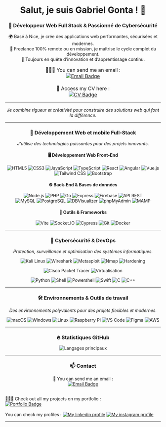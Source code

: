 <h1 align="center">Salut, je suis Gabriel Gonta ! 👋</h1>

<h3 align="center">🚀 Développeur Web Full Stack & Passionné de Cybersécurité</h3>

<p align="center">
  🌍 Basé à Nice, je crée des applications web performantes, sécurisées et modernes.<br>
  💼 Freelance 100% remote ou en mission, je maîtrise le cycle complet du développement.<br>
  🎯 Toujours en quête d’innovation et d’apprentissage continu.<br>
  <p align="center" style="font-size:16px;">
    🙋🏻‍♂️ You can send me an email : <br> 
    <a href="mailto:gonta.gabriel.pro@gmail.com">
      <img src="https://img.shields.io/badge/Email-gonta.gabriel.pro@gmail.com-D14836?style=for-the-badge&logo=gmail&logoColor=white" alt="Email Badge">
    </a><br><br>
    📄 Access my CV here : <br>
    <a href="https://github.com/gabrielgonta/gabrielgonta/blob/main/CV_Freelance_Gabriel_Gonta.pdf.pdf">
      <img src="https://img.shields.io/badge/CV-Download-0A66C2?style=for-the-badge&logo=readthedocs&logoColor=white" alt="CV Badge">
    </a>
  </p>
</p>

---

<p align="center">
  <em>Je combine rigueur et créativité pour construire des solutions web qui font la différence.</em>
</p>

---

<h3 align="center">🎯 Développement Web et mobile Full-Stack</h3>

<p align="center">
  <em>J'utilise des technologies puissantes pour des projets innovants.</em>
</p>

<h4 align="center" >🖥️ Développement Web Front-End</h4>
<p align="center">
  <img src="https://img.shields.io/badge/HTML5-E34F26?style=for-the-badge&logo=html5&logoColor=white" alt="HTML5" />
  <img src="https://img.shields.io/badge/CSS3-1572B6?style=for-the-badge&logo=css3&logoColor=white" alt="CSS3" />
  <img src="https://img.shields.io/badge/JavaScript-F7DF1E?style=for-the-badge&logo=javascript&logoColor=black" alt="JavaScript" />
  <img src="https://img.shields.io/badge/TypeScript-3178C6?style=for-the-badge&logo=typescript&logoColor=white" alt="TypeScript" />
  <img src="https://img.shields.io/badge/React-61DAFB?style=for-the-badge&logo=react&logoColor=black" alt="React" />
  <img src="https://img.shields.io/badge/Angular-DD0031?style=for-the-badge&logo=angular&logoColor=white" alt="Angular" />
  <img src="https://img.shields.io/badge/Vue.js-4FC08D?style=for-the-badge&logo=vue.js&logoColor=white" alt="Vue.js" />
  <img src="https://img.shields.io/badge/Tailwind_CSS-06B6D4?style=for-the-badge&logo=tailwind-css&logoColor=white" alt="Tailwind CSS" />
  <img src="https://img.shields.io/badge/Bootstrap-7952B3?style=for-the-badge&logo=bootstrap&logoColor=white" alt="Bootstrap" />
</p>

<h4 align="center">⚙️ Back-End & Bases de données</h4>
<p align="center">
  <img src="https://img.shields.io/badge/Node.js-339933?style=for-the-badge&logo=node.js&logoColor=white" alt="Node.js" />
  <img src="https://img.shields.io/badge/PHP-777BB4?style=for-the-badge&logo=php&logoColor=white" alt="PHP" />
  <img src="https://img.shields.io/badge/Golang-00ADD8?style=for-the-badge&logo=go&logoColor=white" alt="Go" />
  <img src="https://img.shields.io/badge/Express-000000?style=for-the-badge&logo=express&logoColor=white" alt="Express" />
  <img src="https://img.shields.io/badge/Firebase-FFCA28?style=for-the-badge&logo=firebase&logoColor=black" alt="Firebase" />
  <img src="https://img.shields.io/badge/API_REST-0052CC?style=for-the-badge" alt="API REST" />
  <br />
  <img src="https://img.shields.io/badge/MySQL-4479A1?style=for-the-badge&logo=mysql&logoColor=white" alt="MySQL" />
  <img src="https://img.shields.io/badge/PostgreSQL-336791?style=for-the-badge&logo=postgresql&logoColor=white" alt="PostgreSQL" />
  <img src="https://img.shields.io/badge/DBVisualizer-3D3D3D?style=for-the-badge" alt="DBVisualizer" />
  <img src="https://img.shields.io/badge/phpMyAdmin-EF4F4F?style=for-the-badge&logo=phpmyadmin&logoColor=white" alt="phpMyAdmin" />
  <img src="https://img.shields.io/badge/MAMP-5C5C5C?style=for-the-badge&logo=mamp&logoColor=white" alt="MAMP" />
</p>

<h4 align="center">🔨 Outils & Frameworks</h4>
<p align="center">
  <img src="https://img.shields.io/badge/Vite-646CFF?style=for-the-badge&logo=vite&logoColor=white" alt="Vite" />
  <img src="https://img.shields.io/badge/Socket.IO-010101?style=for-the-badge&logo=socket.io&logoColor=white" alt="Socket.IO" />
  <img src="https://img.shields.io/badge/Cypress-17202C?style=for-the-badge&logo=cypress&logoColor=white" alt="Cypress" />
  <img src="https://img.shields.io/badge/Git-F05032?style=for-the-badge&logo=git&logoColor=white" alt="Git" />
  <img src="https://img.shields.io/badge/Docker-2496ED?style=for-the-badge&logo=docker&logoColor=white" alt="Docker" />
</p>

---

<h3 align="center">🔐 Cybersécurité & DevOps</h3>

<p align="center">
  <em>Protection, surveillance et optimisation des systèmes informatiques.</em>
</p>

<p align="center">
  <img src="https://img.shields.io/badge/Kali_Linux-557C94?style=for-the-badge&logo=kali-linux&logoColor=white" alt="Kali Linux" />
  <img src="https://img.shields.io/badge/Wireshark-0078D7?style=for-the-badge&logo=wireshark&logoColor=white" alt="Wireshark" />
  <img src="https://img.shields.io/badge/Metasploit-FF5722?style=for-the-badge" alt="Metasploit" />
  <img src="https://img.shields.io/badge/Nmap-9BE9A8?style=for-the-badge" alt="Nmap" />
  <img src="https://img.shields.io/badge/Hardening-009688?style=for-the-badge" alt="Hardening" />
</p>

<p align="center">
  <img src="https://img.shields.io/badge/Cisco_Packet_Tracer-0078D7?style=for-the-badge" alt="Cisco Packet Tracer" />
  <img src="https://img.shields.io/badge/Virtualisation-4CAF50?style=for-the-badge" alt="Virtualisation" />
</p>

<p align="center">
  <img src="https://img.shields.io/badge/Python-3776AB?style=for-the-badge&logo=python&logoColor=white" alt="Python" />
  <img src="https://img.shields.io/badge/Shell_Script-121011?style=for-the-badge&logo=gnu-bash&logoColor=white" alt="Shell" />
  <img src="https://img.shields.io/badge/Powershell-0078D7?style=for-the-badge&logo=powershell&logoColor=white" alt="Powershell" />
  <img src="https://img.shields.io/badge/Swift-FA7343?style=for-the-badge&logo=swift&logoColor=white" alt="Swift" />
  <img src="https://img.shields.io/badge/C-00599C?style=for-the-badge&logo=c&logoColor=white" alt="C" />
  <img src="https://img.shields.io/badge/C++-00599C?style=for-the-badge&logo=c%2B%2B&logoColor=white" alt="C++" />
</p>

---

<h3 align="center">🛠️ Environnements & Outils de travail</h3>

<p align="center">
  <em>Des environnements polyvalents pour des projets flexibles et modernes.</em>
</p>

<p align="center">
  <img src="https://img.shields.io/badge/macOS-000000?style=for-the-badge&logo=apple&logoColor=white" alt="macOS" />
  <img src="https://img.shields.io/badge/Windows-0078D6?style=for-the-badge&logo=windows&logoColor=white" alt="Windows" />
  <img src="https://img.shields.io/badge/Linux-FCC624?style=for-the-badge&logo=linux&logoColor=black" alt="Linux" />
  <img src="https://img.shields.io/badge/Raspberry_Pi-A22846?style=for-the-badge&logo=raspberry-pi&logoColor=white" alt="Raspberry Pi" />
  <img src="https://img.shields.io/badge/VS_Code-0078D4?style=for-the-badge&logo=visual-studio-code&logoColor=white" alt="VS Code" />
  <img src="https://img.shields.io/badge/Figma-F24E1E?style=for-the-badge&logo=figma&logoColor=white" alt="Figma" />
  <img src="https://img.shields.io/badge/AWS-232F3E?style=for-the-badge&logo=amazon-aws&logoColor=white" alt="AWS" />
</p>

---

<h3 align="center">🔥 Statistiques GitHub</h3>

<p align="center">
  <img src="https://github-readme-stats.vercel.app/api/top-langs/?username=gabrielgonta&layout=donut&theme=shadow_red&hide_border=true" alt="Langages principaux" />
</p>

---

<h3 align="center">📫 Contact</h3>

<p align="center">
  📧 You can send me an email : <br>
  <a align="center" href="mailto:gonta.gabriel.pro@gmail.com">
    <img src="https://img.shields.io/badge/Email-gonta.gabriel.pro@gmail.com-D14836?style=for-the-badge&logo=gmail&logoColor=white" alt="Email Badge">
  </a><br><br>

  👨🏻‍💻 Check out all my projects on my portfolio :  
  <a href="https://gabrielgonta.com">
    <img src="https://img.shields.io/badge/Portfolio-gabrielgonta.com-0A66C2?style=for-the-badge&logo=vercel&logoColor=white" alt="Portfolio Badge">
  </a><br><br>
  You can check my profiles :
    <a href="https://www.linkedin.com/in/gabriel-gonta/"><img src="https://img.shields.io/badge/LinkedIn-0077B5?style=for-the-badge&logo=linkedin&logoColor=white" alt="My linkedin profile" title="My linkedin profile"></a>
    <a href="https://www.instagram.com/gab._riel.g/"><img src="https://img.shields.io/badge/Instagram-E4405F?style=for-the-badge&logo=instagram&logoColor=white" alt="My instagram profile" title="My instragram profile"></a>
    <br>
</p>

---
